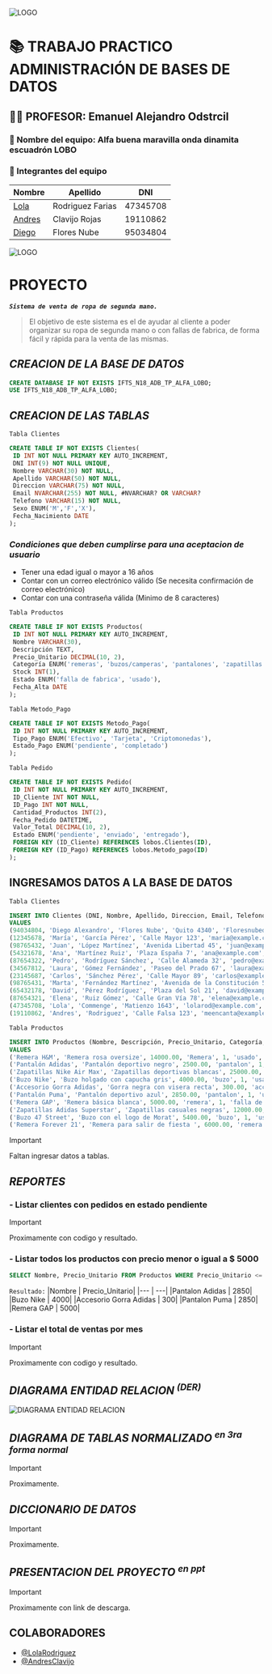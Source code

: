 ![LOGO](img/logo.JPG "IFTS N°18")

# 📚 TRABAJO PRACTICO ADMINISTRACIÓN DE BASES DE DATOS

## 👨‍🏫 PROFESOR: **Emanuel Alejandro Odstrcil**

### 🧑 Nombre del equipo: **Alfa buena maravilla onda dinamita escuadrón LOBO**

### 🚀 Integrantes del equipo

| Nombre                                                        | Apellido                                                            | DNI      |
| ------------------------------------------------------------- | ------------------------------------------------------------------- | -------- |
| [Lola](https://www.linkedin.com/in/lolarod/ "Linkedin")       | Rodriguez Farias | 47345708 |
| [Andres](https://www.linkedin.com/in/andywclav/ "Linkedin")   | Clavijo Rojas | 19110862 |
| [Diego](https://www.linkedin.com/in/floresdiegoa/ "Linkedin") | Flores Nube | 95034804 |

![LOGO](https://encrypted-tbn0.gstatic.com/images?q=tbn:ANd9GcT5CbKJff6vOkNO7ZYgy9W8c6zTeXBT_qvQmw&s "EQUIPAZO")

# PROYECTO

**_`Sistema de venta de ropa de segunda mano.`_**

<!-- TODO: REVER ESTO  -->

> El objetivo de este sistema es el de ayudar al cliente a poder organizar su ropa de segunda mano o con fallas de fabrica, de forma fácil y rápida para la venta de las mismas.

## **_CREACION DE LA BASE DE DATOS_**

```sql
CREATE DATABASE IF NOT EXISTS IFTS_N18_ADB_TP_ALFA_LOBO;
USE IFTS_N18_ADB_TP_ALFA_LOBO;
```

## **_CREACION DE LAS TABLAS_**

`Tabla Clientes`

```sql
CREATE TABLE IF NOT EXISTS Clientes(
 ID INT NOT NULL PRIMARY KEY AUTO_INCREMENT,
 DNI INT(9) NOT NULL UNIQUE,
 Nombre VARCHAR(30) NOT NULL,
 Apellido VARCHAR(50) NOT NULL,
 Direccion VARCHAR(75) NOT NULL,
 Email NVARCHAR(255) NOT NULL, #NVARCHAR? OR VARCHAR?
 Telefono VARCHAR(15) NOT NULL,
 Sexo ENUM('M','F','X'),
 Fecha_Nacimiento DATE
);
```

### **_Condiciones que deben cumplirse para una aceptacion de usuario_**

- Tener una edad igual o mayor a 16 años
- Contar con un correo electrónico válido (Se necesita confirmación de correo electrónico)
- Contar con una contraseña válida (Minimo de 8 caracteres)

`Tabla Productos`

```sql
CREATE TABLE IF NOT EXISTS Productos(
 ID INT NOT NULL PRIMARY KEY AUTO_INCREMENT,
 Nombre VARCHAR(30),
 Descripción TEXT,
 Precio_Unitario DECIMAL(10, 2),
 Categoría ENUM('remeras', 'buzos/camperas', 'pantalones', 'zapatillas', 'accesorios'),
 Stock INT(1),
 Estado ENUM('falla de fabrica', 'usado'),
 Fecha_Alta DATE
);
```

`Tabla Metodo_Pago`

```sql
CREATE TABLE IF NOT EXISTS Metodo_Pago(
 ID INT NOT NULL PRIMARY KEY AUTO_INCREMENT,
 Tipo_Pago ENUM('Efectivo', 'Tarjeta', 'Criptomonedas'),
 Estado_Pago ENUM('pendiente', 'completado')
);
```

`Tabla Pedido` <!-- Tal vez detalle_pedido? -->

```sql
CREATE TABLE IF NOT EXISTS Pedido(
 ID INT NOT NULL PRIMARY KEY AUTO_INCREMENT,
 ID_Cliente INT NOT NULL,
 ID_Pago INT NOT NULL,
 Cantidad_Productos INT(2),
 Fecha_Pedido DATETIME,
 Valor_Total DECIMAL(10, 2),
 Estado ENUM('pendiente', 'enviado', 'entregado'),
 FOREIGN KEY (ID_Cliente) REFERENCES lobos.Clientes(ID),
 FOREIGN KEY (ID_Pago) REFERENCES lobos.Metodo_pago(ID)
);
```

## INGRESAMOS DATOS A LA BASE DE DATOS

`Tabla Clientes`

```sql
INSERT INTO Clientes (DNI, Nombre, Apellido, Direccion, Email, Telefono, Sexo, Fecha_Nacimiento
VALUES 
(94034804, 'Diego Alexandro', 'Flores Nube', 'Quito 4340', 'Floresnubediego@gmail.com', '11 5142-7181', 'M', '1990-05-15'),
(12345678, 'María', 'García Pérez', 'Calle Mayor 123', 'maria@example.com', '12 3456-7890', 'F', '1985-10-20'),
(98765432, 'Juan', 'López Martínez', 'Avenida Libertad 45', 'juan@example.com', '11 2345-6789', 'M', '1978-03-12'),
(54321678, 'Ana', 'Martínez Ruiz', 'Plaza España 7', 'ana@example.com', '11 8765-4321', 'F', '1992-07-28'),
(87654322, 'Pedro', 'Rodríguez Sánchez', 'Calle Alameda 32', 'pedro@example.com', '11 9876-5432', 'M', '1980-01-08'),
(34567812, 'Laura', 'Gómez Fernández', 'Paseo del Prado 67', 'laura@example.com', '12 3456-7890', 'F', '1989-12-03'),
(23145687, 'Carlos', 'Sánchez Pérez', 'Calle Mayor 89', 'carlos@example.com', '11 6543-2109', 'M', '1987-09-17'),
(98765431, 'Marta', 'Fernández Martínez', 'Avenida de la Constitución 54', 'marta@example.com', '11 7890-1234', 'F', '1983-06-25'),
(65432178, 'David', 'Pérez Rodríguez', 'Plaza del Sol 21', 'david@example.com', '11 4321-0987', 'M', '1975-11-30'),
(87654321, 'Elena', 'Ruiz Gómez', 'Calle Gran Vía 78', 'elena@example.com', '12 3456-7890', 'F', '1995-04-18'),
(47345708, 'Lola', 'Commenge', 'Matienzo 1643', 'lolarod@example.com', '11 6032-8221', 'X', '2006-06-14'),
(19110862, 'Andres', 'Rodriguez', 'Calle Falsa 123', 'meencanta@example.com', '11 2756-6586', 'F', '1900-06-30');
```

`Tabla Productos`

```sql
INSERT INTO Productos (Nombre, Descripción, Precio_Unitario, Categoría, Stock, Estado, Fecha_Alta)
VALUES
('Remera H&M', 'Remera rosa oversize', 14000.00, 'Remera', 1, 'usado', CURRENT_DATE),
('Pantalón Adidas', 'Pantalón deportivo negro', 2500.00, 'pantalon', 1, 'falla de fabrica', CURRENT_DATE),
('Zapatillas Nike Air Max', 'Zapatillas deportivas blancas', 25000.00, 'zapatillas', 1, 'usado', CURRENT_DATE),
('Buzo Nike', 'Buzo holgado con capucha gris', 4000.00, 'buzo', 1, 'usado', CURRENT_DATE),
('Accesorio Gorra Adidas', 'Gorra negra con visera recta', 300.00, 'accesorio', 1, 'falla de fabrica', CURRENT_DATE),
('Pantalón Puma', 'Pantalón deportivo azul', 2850.00, 'pantalon', 1, 'usado', CURRENT_DATE),
('Remera GAP', 'Remera básica blanca', 5000.00, 'remera', 1, 'falla de fabrica', CURRENT_DATE),
('Zapatillas Adidas Superstar', 'Zapatillas casuales negras', 12000.00, 'zapatillas', 1, 'usado', CURRENT_DATE),
('Buzo 47 Street', 'Buzo con el logo de Morat', 5400.00, 'buzo', 1, 'usado', CURRENT_DATE),
('Remera Forever 21', 'Remera para salir de fiesta ', 6000.00, 'remera', 1, 'falla de fabrica', CURRENT_DATE);

```

> [!IMPORTANT]
> Faltan ingresar datos a tablas.

## **_REPORTES_**

### - Listar clientes con pedidos en estado pendiente

> [!IMPORTANT]
> Proximamente con codigo y resultado.

### - Listar todos los productos con precio menor o igual a $ 5000

```sql
SELECT Nombre, Precio_Unitario FROM Productos WHERE Precio_Unitario <= 5000;
```

`Resultado:`
|Nombre | Precio_Unitario|
|--- | ---|
|Pantalon Adidas | 2850|
|Buzo Nike | 4000|
|Accesorio Gorra Adidas | 300|
|Pantalon Puma | 2850|
|Remera GAP | 5000|

### - Listar el total de ventas por mes

> [!IMPORTANT]
> Proximamente con codigo y resultado.

## **_DIAGRAMA ENTIDAD RELACION <sup>(DER)</sup>_**

![DIAGRAMA ENTIDAD RELACION](img/DER.jpeg)

## **_DIAGRAMA DE TABLAS NORMALIZADO <sup>en 3ra forma normal_</sup>**

> [!IMPORTANT]
> Proximamente.

## **_DICCIONARIO DE DATOS_**

> [!IMPORTANT]
> Proximamente.

## **_PRESENTACION DEL PROYECTO <sup>en ppt</sup>_**

> [!IMPORTANT]
> Proximamente con link de descarga.

## COLABORADORES

- [@LolaRodriguez](https://github.com/Loluok "Github")
- [@AndresClavijo](https://github.com/AndywClav "Github")
